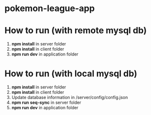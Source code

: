 # pokemon-league-app

# How to run (with remote mysql db)
1. **npm install** in server folder
2. **npm install** in client folder
3. **npm run dev** in application folder

# How to run (with local mysql db)
1. **npm install** in server folder
2. **npm install** in client folder
3. Update database information in /server/config/config.json
4. **npm run seq-sync** in server folder
5. **npm run dev** in application folder
